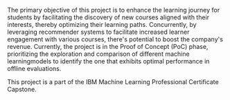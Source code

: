 The primary objective of this project is to enhance the learning journey for students by facilitating the discovery of new courses aligned with their interests, thereby optimizing their
learning paths.
Concurrently, by leveraging recommender systems to facilitate increased learner engagement with various courses, there's potential to boost the company's revenue.
Currently, the project is in the Proof of Concept (PoC) phase, prioritizing the exploration and comparison of different machine learningmodels to identify the one that exhibits optimal performance in offline evaluations.

This project is a part of the IBM Machine Learning Professional Certificate Capstone.
